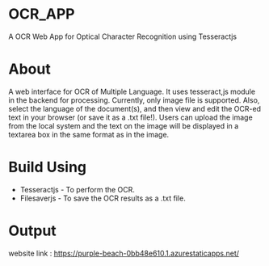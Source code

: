 # OCR_APP
A OCR Web App for Optical Character Recognition using Tesseractjs 

# About 
A web interface for OCR of Multiple Language. It uses tesseract,js module in the backend for processing. Currently, only image file is supported. Also, select the language of the document(s), and then view and edit the OCR-ed text in your browser (or save it as a .txt file!). Users can upload the image from the local system and the text on the image will be displayed in a textarea box in the same format as in the image. 

# Build Using
* Tesseractjs - To perform the OCR. 
* Filesaverjs - To save the OCR results as a .txt file. 

# Output
website link : https://purple-beach-0bb48e610.1.azurestaticapps.net/

